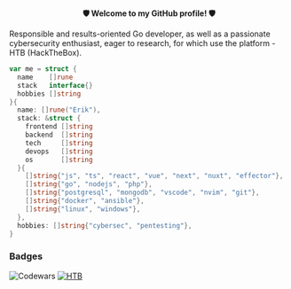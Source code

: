 **<p align=center> 🛡️ Welcome to my GitHub profile! 🛡️ </p>**

Responsible and results-oriented Go developer, as well as a passionate cybersecurity enthusiast, eager to research, for which use the platform - HTB (HackTheBox).

```go
var me = struct {
  name    []rune
  stack   interface{}
  hobbies []string
}{
  name: []rune("Erik"),
  stack: &struct {
    frontend []string
    backend  []string
    tech     []string
    devops   []string
    os       []string
  }{
    []string{"js", "ts", "react", "vue", "next", "nuxt", "effector"},
    []string{"go", "nodejs", "php"},
    []string{"postgresql", "mongodb", "vscode", "nvim", "git"},
    []string{"docker", "ansible"},
    []string{"linux", "windows"},
  },
  hobbies: []string{"cybersec", "pentesting"},
}
```

### Badges
![Codewars](https://www.codewars.com/users/fr13n8/badges/large)
[ ![HTB](https://www.hackthebox.com/badge/image/282711)](https://app.hackthebox.com/profile/282711)
